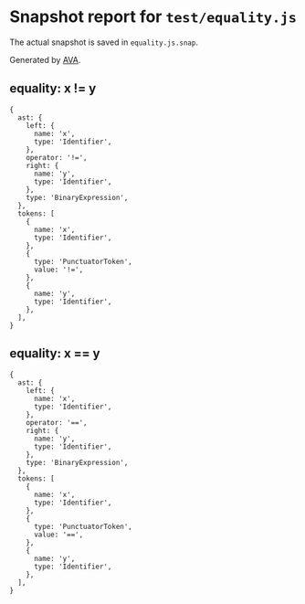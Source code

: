 # Snapshot report for `test/equality.js`

The actual snapshot is saved in `equality.js.snap`.

Generated by [AVA](https://ava.li).

## equality: x != y

    {
      ast: {
        left: {
          name: 'x',
          type: 'Identifier',
        },
        operator: '!=',
        right: {
          name: 'y',
          type: 'Identifier',
        },
        type: 'BinaryExpression',
      },
      tokens: [
        {
          name: 'x',
          type: 'Identifier',
        },
        {
          type: 'PunctuatorToken',
          value: '!=',
        },
        {
          name: 'y',
          type: 'Identifier',
        },
      ],
    }

## equality: x == y

    {
      ast: {
        left: {
          name: 'x',
          type: 'Identifier',
        },
        operator: '==',
        right: {
          name: 'y',
          type: 'Identifier',
        },
        type: 'BinaryExpression',
      },
      tokens: [
        {
          name: 'x',
          type: 'Identifier',
        },
        {
          type: 'PunctuatorToken',
          value: '==',
        },
        {
          name: 'y',
          type: 'Identifier',
        },
      ],
    }
